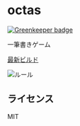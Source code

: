 # octas

[![Greenkeeper badge](https://badges.greenkeeper.io/kurgm/octas.svg)](https://greenkeeper.io/)

一筆書きゲーム

[最新ビルド](https://kurgm.github.io/octas/)

![ルール](https://pbs.twimg.com/media/CrMVr-vUIAAfpEY.png:orig)

## ライセンス
MIT
